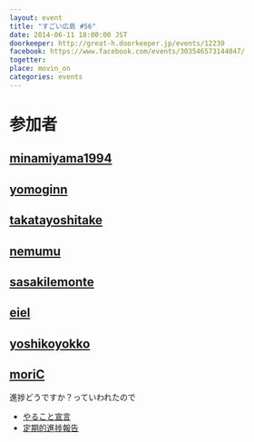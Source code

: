 ```yaml
---
layout: event
title: "すごい広島 #56"
date: 2014-06-11 18:00:00 JST
doorkeeper: http://great-h.doorkeeper.jp/events/12230
facebook: https://www.facebook.com/events/303546573144047/
togetter: 
place: movin_on
categories: events
---
```


# 参加者


## [minamiyama1994](https://github.com/minamiyama1994)


## [yomoginn](https://github.com/yomoginn)


## [takatayoshitake](http://twitter.com/takatayoshitake)


## [nemumu](https://github.com/nemumu)


## [sasakilemonte](https://github.com/sasakilemonte)


## [eiel](http://eiel.info/)


## [yoshikoyokko](https://github.com/yoshikoyokko)


## [moriC](https://github.com/moriC)

進捗どうですか？っていわれたので

* [やること宣言](https://github.com/great-h/great-h.github.io/issues/1008)
* [定期的進捗報告](http://moric-life.tumblr.com/post/88465949011)
